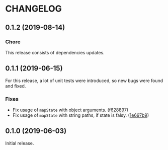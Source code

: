 # CHANGELOG

## 0.1.2 (2019-08-14)

### Chore

This release consists of dependencies updates.

## 0.1.1 (2019-06-15)

For this release, a lot of unit tests were introduced, so new bugs were found and fixed.

### Fixes

* Fix usage of `mapState` with object arguments. ([f628897](https://github.com/leopiccionia/vue-redux/commit/f628897b01d6f1d4296a4ebb404059ffb832d7db))
* Fix usage of `mapState` with string paths, if state is falsy. ([1e697b9](https://github.com/leopiccionia/vue-redux/commit/1e697b973bd37c7ebd74265fab99ae47b81e0eff))

## 0.1.0 (2019-06-03)

Initial release.
